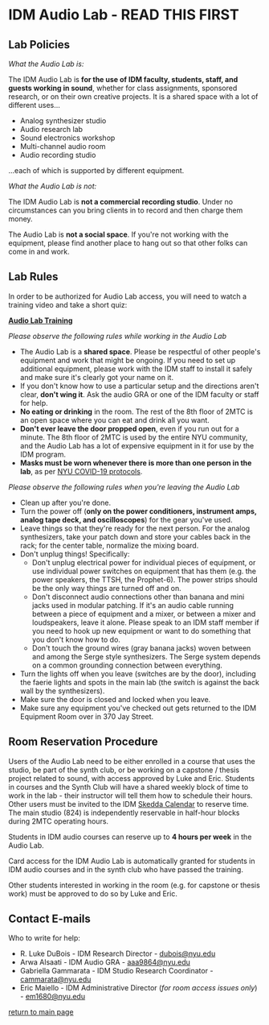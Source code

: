 # IDM Audio Lab - READ THIS FIRST

## Lab Policies

*What the Audio Lab is:*

The IDM Audio Lab is **for the use of IDM faculty, students, staff, and guests working in sound**, whether for class assignments, sponsored research, or on their own creative projects. It is a shared space with a lot of different uses...

- Analog synthesizer studio
- Audio research lab
- Sound electronics workshop
- Multi-channel audio room
- Audio recording studio

...each of which is supported by different equipment.

*What the Audio Lab is not:*

The IDM Audio Lab is **not a commercial recording studio**. Under no circumstances can you bring clients in to record and then charge them money.

The Audio Lab is **not a social space**. If you're not working with the equipment, please find another place to hang out so that other folks can come in and work.

## Lab Rules

In order to be authorized for Audio Lab access, you will need to watch a training video and take a short quiz:

[**Audio Lab Training**](https://forms.gle/at61oDq4ye7tUwhNA)

*Please observe the following rules while working in the Audio Lab*

- The Audio Lab is a **shared space**. Please be respectful of other people's equipment and work that might be ongoing. If you need to set up additional equipment, please work with the IDM staff to install it safely and make sure it's clearly got your name on it.
- If you don't know how to use a particular setup and the directions aren't clear, **don't wing it**. Ask the audio GRA or one of the IDM faculty or staff for help.
- **No eating or drinking** in the room. The rest of the 8th floor of 2MTC is an open space where you can eat and drink all you want.
- **Don't ever leave the door propped open**, even if you run out for a minute. The 8th floor of 2MTC is used by the entire NYU community, and the Audio Lab has a lot of expensive equipment in it for use by the IDM program.
- **Masks must be worn whenever there is more than one person in the lab**, as per [NYU COVID-19 protocols](https://www.nyu.edu/life/safety-health-wellness/coronavirus-information/safety-and-health/protective-equipment.html#:~:text=Continuing%20through%20the%202021%2D22,%2Dsponsored%20activities%20off%2Dcampus.).

*Please observe the following rules when you're leaving the Audio Lab*

- Clean up after you're done.
- Turn the power off (**only on the power conditioners, instrument amps, analog tape deck, and oscilloscopes**) for the gear you've used.
- Leave things so that they're ready for the next person. For the analog synthesizers, take your patch down and store your cables back in the rack; for the center table, normalize the mixing board.
- Don't unplug things! Specifically:
    - Don't unplug electrical power for individual pieces of equipment, or use individual power switches on equipment that has them (e.g. the power speakers, the TTSH, the Prophet-6). The power strips should be the only way things are turned off and on.
    - Don't disconnect audio connections other than banana and mini jacks used in modular patching. If it's an audio cable running between a piece of equipment and a mixer, or between a mixer and loudspeakers, leave it alone. Please speak to an IDM staff member if you need to hook up new equipment or want to do something that you don't know how to do.
    - Don't touch the ground wires (gray banana jacks) woven between and among the Serge style synthesizers. The Serge system depends on a common grounding connection between everything.
- Turn the lights off when you leave (switches are by the door), including the faerie lights and spots in the main lab (the switch is against the back wall by the synthesizers).
- Make sure the door is closed and locked when you leave.
- Make sure any equipment you've checked out gets returned to the IDM Equipment Room over in 370 Jay Street.

## Room Reservation Procedure

Users of the Audio Lab need to be either enrolled in a course that uses the studio, be part of the synth club, or be working on a capstone / thesis project related to sound, with access approved by Luke and Eric. Students in courses and the Synth Club will have a shared weekly block of time to work in the lab - their instructor will tell them how to schedule their hours. Other users must be invited to the IDM [Skedda Calendar](https://idmnyu.skedda.com/booking) to reserve time. The main studio (824) is independently reservable in half-hour blocks during 2MTC operating hours.

Students in IDM audio courses can reserve up to **4 hours per week** in the Audio Lab.

Card access for the IDM Audio Lab is automatically granted for students in IDM audio courses and in the synth club who have passed the training. 

Other students interested in working in the room (e.g. for capstone or thesis work) must be approved to do so by Luke and Eric.

## Contact E-mails

Who to write for help:

- R. Luke DuBois - IDM Research Director - dubois@nyu.edu
- Arwa Alsaati - IDM Audio GRA - aaa9864@nyu.edu
- Gabriella Gammarata - IDM Studio Research Coordinator - cammarata@nyu.edu
- Eric Maiello - IDM Administrative Director (*for room access issues only*) - em1680@nyu.edu

[return to main page](./index.md)
